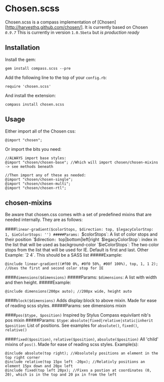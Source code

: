 Chosen.scss
===========
Chosen.scss is a compass implementation of [Chosen][http://harvesthq.github.com/chosen/]. It is currently based on Chosen _`0.9.7`_
This is currently in version `1.0.5beta` but *is* _production ready_

Installation
------------
Install the gem:

    gem install compass.scss --pre

Add the following line to the top of your `config.rb`:

    require 'chosen.scss'

And install the extension:

    compass install chosen.scss

Usage
-----
Either import all of the Chosen css:

	@import "chosen";

Or import the bits you need:

	//ALWAYS import base styles:
	@import "chosen/chosen-base"; //Which will import chosen/chosen-mixins -> see methods beneath
	
	//Then import any of these as needed:
	@import "chosen/chosen-single";
	@import "chosen/chosen-multi";
	@import "chosen/chosen-rtl";

chosen-mixins
-------------
Be aware that chosen.css comes with a set of predefined mixins that are needed internally.
They are as follows:

####`linear-gradient($colorStops, $direction: top, $legacyColorStop: 1, $ieColorStops: '')
#####Params:
`$colorStops`: A list of color stops and their position
`$direction`: `top|bottom|left|right`
`$legacyColorStop`: index in the list that will be used as background-color
`$ieColorStops`: The two color stops from the list that will be used for IE. Default is first and last. Other Example: ´2 4´. This should be a SASS list
#####Example:

	@include linear-gradient((#f00 0%, #0f0 50%, #00f 100%), top, 1, 1 2); //Uses the first and second color stop for IE

####`dimensions($dimensions)`
#####Params:
`$dimensions`: A list with width and then height.
#####Example:

	@include dimensions(200px auto); //200px wide, height auto

####`block($dimensions)`
Adds display:block to above mixin. Made for ease of reading scss styles.
#####Params:
see dimensions mixin

####`pos($type, $position)`
Inspired by Stylus Compass equivilant nib's pos mixin
#####Params:
`$type`: `absolute|fixed|relative|static|inherit`
`$position`: List of positions. See examples for `absolute()`, `fixed()`, `relative()`

####`fixed($position)`, `relative($position)`, `absolute($position)`
All 'child' mixins of `pos()`. Made for ease of reading scss styles.
Example(s):

	@include absolute(top right); //Absolutely positions an element in the top right corner
	@include relative(top 15px left -20px); //Relativly positions an element 15px down and 20px left
	@include fixed(top left 20px); //Fixes a postion at coordinates (0, 20), which is in the top and 20 px in from the left